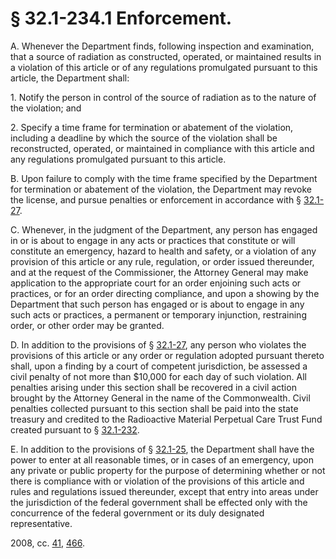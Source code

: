 # § 32.1-234.1 Enforcement.

<p>A. Whenever the Department finds, following inspection and examination, that a source of radiation as constructed, operated, or maintained results in a violation of this article or of any regulations promulgated pursuant to this article, the Department shall:</p><p>1. Notify the person in control of the source of radiation as to the nature of the violation; and</p><p>2. Specify a time frame for termination or abatement of the violation, including a deadline by which the source of the violation shall be reconstructed, operated, or maintained in compliance with this article and any regulations promulgated pursuant to this article.</p><p>B. Upon failure to comply with the time frame specified by the Department for termination or abatement of the violation, the Department may revoke the license, and pursue penalties or enforcement in accordance with § <a href='http://law.lis.virginia.gov/vacode/32.1-27/'>32.1-27</a>.</p><p>C. Whenever, in the judgment of the Department, any person has engaged in or is about to engage in any acts or practices that constitute or will constitute an emergency, hazard to health and safety, or a violation of any provision of this article or any rule, regulation, or order issued thereunder, and at the request of the Commissioner, the Attorney General may make application to the appropriate court for an order enjoining such acts or practices, or for an order directing compliance, and upon a showing by the Department that such person has engaged or is about to engage in any such acts or practices, a permanent or temporary injunction, restraining order, or other order may be granted.</p><p>D. In addition to the provisions of § <a href='http://law.lis.virginia.gov/vacode/32.1-27/'>32.1-27</a>, any person who violates the provisions of this article or any order or regulation adopted pursuant thereto shall, upon a finding by a court of competent jurisdiction, be assessed a civil penalty of not more than $10,000 for each day of such violation. All penalties arising under this section shall be recovered in a civil action brought by the Attorney General in the name of the Commonwealth. Civil penalties collected pursuant to this section shall be paid into the state treasury and credited to the Radioactive Material Perpetual Care Trust Fund created pursuant to § <a href='http://law.lis.virginia.gov/vacode/32.1-232/'>32.1-232</a>.</p><p>E. In addition to the provisions of § <a href='http://law.lis.virginia.gov/vacode/32.1-25/'>32.1-25</a>, the Department shall have the power to enter at all reasonable times, or in cases of an emergency, upon any private or public property for the purpose of determining whether or not there is compliance with or violation of the provisions of this article and rules and regulations issued thereunder, except that entry into areas under the jurisdiction of the federal government shall be effected only with the concurrence of the federal government or its duly designated representative.</p><p>2008, cc. <a href='http://lis.virginia.gov/cgi-bin/legp604.exe?081+ful+CHAP0041'>41</a>, <a href='http://lis.virginia.gov/cgi-bin/legp604.exe?081+ful+CHAP0466'>466</a>.</p>